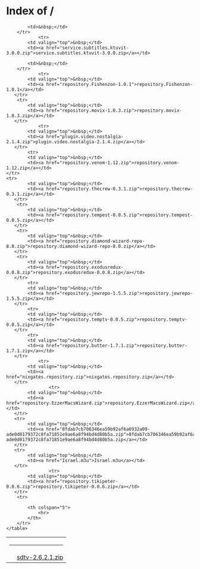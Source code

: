 <head>
    <title>Index of /</title>
</head>

<body>
    <h1>Index of /</h1>
    <table>
        <tr>
            <th colspan="5">
                <hr>
            </th>
        </tr>
        <tr>
        <tr>
            <td valign="top">&nbsp;</td>
            <td><a href="sdtv-2.6.2.1.zip">sdtv-2.6.2.1.zip</a></td>
      
            <td>&nbsp;</td>
        </tr>
	            <tr>
            <td valign="top">&nbsp;</td>
            <td><a href="service.subtitles.ktuvit-3.0.0.zip">service.subtitles.ktuvit-3.0.0.zip</a></td>
      
            <td>&nbsp;</td>
        </tr>
			   	<tr>
			<td valign="top">&nbsp;</td>
            <td><a href="repository.Fishenzon-1.0.1">repository.Fishenzon-1.0.1</a></td>
       </tr>
	   	<tr>
			<td valign="top">&nbsp;</td>
            <td><a href="repository.movix-1.0.3.zip">repository.movix-1.0.3.zip</a></td>
       </tr>
	   	   	   	<tr>
			<td valign="top">&nbsp;</td>
            <td><a href="plugin.video.nostalgia-2.1.4.zip">plugin.video.nostalgia-2.1.4.zip</a></td>
       </tr>
			<tr>
         	<td valign="top">&nbsp;</td>
            <td><a href="repository.venom-1.12.zip">repository.venom-1.12.zip</a></td>
	</tr>
	<tr>
			<td valign="top">&nbsp;</td>
            <td><a href="repository.thecrew-0.3.1.zip">repository.thecrew-0.3.1.zip</a></td>
       </tr>
	   	<tr>
			<td valign="top">&nbsp;</td>
            <td><a href="repository.tempest-0.0.5.zip">repository.tempest-0.0.5.zip</a></td>
       </tr>
	   	<tr>
			<td valign="top">&nbsp;</td>
            <td><a href="repository.diamond-wizard-repo-8.0.zip">repository.diamond-wizard-repo-8.0.zip</a></td>
       </tr>
	   	<tr>
			<td valign="top">&nbsp;</td>
            <td><a href="repository.exodusredux-0.0.8.zip">repository.exodusredux-0.0.8.zip</a></td>
       </tr>
	   	   	<tr>
			<td valign="top">&nbsp;</td>
            <td><a href="repository.jewrepo-1.5.5.zip">repository.jewrepo-1.5.5.zip</a></td>
       </tr>
	   	   	<tr>
			<td valign="top">&nbsp;</td>
            <td><a href="repository.temptv-0.0.5.zip">repository.temptv-0.0.5.zip</a></td>
       </tr>
	   	   	<tr>
			<td valign="top">&nbsp;</td>
            <td><a href="repository.butter-1.7.1.zip">repository.butter-1.7.1.zip</a></td>
       </tr>
	   	   	   	<tr>
			<td valign="top">&nbsp;</td>
            <td><a href="nixgates.repository.zip">nixgates.repository.zip</a></td>
       </tr>
	   	   	   	   	<tr>
			<td valign="top">&nbsp;</td>
            <td><a href="repository.EzzerMacsWizard.zip">repository.EzzerMacsWizard.zip</a></td>
       </tr>
       <tr>
			<td valign="top">&nbsp;</td>
            <td><a href="8fdab7cb706346ea59b92af6a6932a09-ade0d0179372c8fa71851e9ae6a8f94bd4d80b5a.zip">8fdab7cb706346ea59b92af6a6932a09-ade0d0179372c8fa71851e9ae6a8f94bd4d80b5a.zip</a></td>
       </tr>
       <tr>
			<td valign="top">&nbsp;</td>
            <td><a href="Israel.m3u">Israel.m3u</a></td>
       </tr>
	   	   	   	   	<tr>
			<td valign="top">&nbsp;</td>
            <td><a href="repository.tikipeter-0.0.6.zip">repository.tikipeter-0.0.6.zip</a></td>
       </tr>
        <tr>
		
            <th colspan="5">
                <hr>
            </th>
        </tr>
    </table>
</body>
